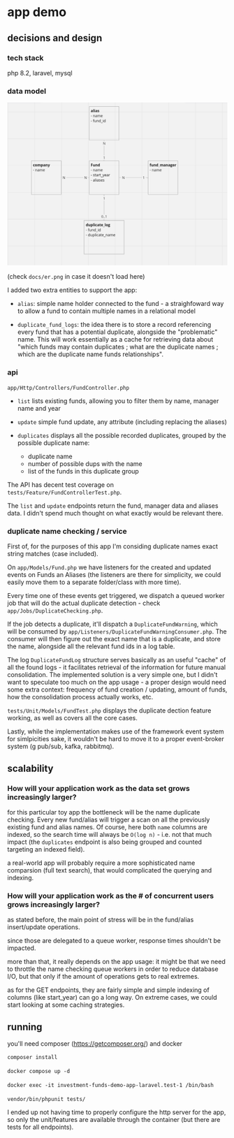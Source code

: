 

# app demo

## decisions and design

### tech stack

php 8.2, laravel, mysql

### data model

![ER Diagram](docs/er.png)

(check `docs/er.png` in case it doesn't load here)

I added two extra entities to support the app:
    
 - `alias`: simple name holder connected to the fund - a straighfoward way to allow a fund to contain multiple names in a relational model

 - `duplicate_fund_logs`: the idea there is to store a record referencing every fund that has a potential duplicate, alongside the "problematic" name. This will work essentially as a cache for retrieving data about "which funds may contain duplicates ; what are the duplicate names ; which are the duplicate name funds relationships". 

### api

`app/Http/Controllers/FundController.php`

- `list` lists existing funds, allowing you to filter them by name, manager name and year

- `update` simple fund update, any attribute (including replacing the aliases)

- `duplicates` displays all the possible recorded duplicates, grouped by the possible duplicate name: 

    - duplicate name
    - number of possible dups with the name
    - list of the funds in this duplicate group

The API has decent test coverage on `tests/Feature/FundControllerTest.php`.


The `list` and `update` endpoints return the fund, manager data and aliases data. I didn't spend much thought on what exactly would be relevant there.


### duplicate name checking / service

First of, for the purposes of this app I'm considing duplicate names exact string matches (case included). 

On `app/Models/Fund.php` we have listeners for the created and updated events on Funds an Aliases (the listeners are there for simplicity, we could easily move them to a separate folder/class with more time). 

Every time one of these events get triggered, we dispatch a queued worker job that will do the actual duplicate detection - check `app/Jobs/DuplicateChecking.php`.

If the job detects a duplicate, it'll dispatch a `DuplicateFundWarning`, which will be consumed by `app/Listeners/DuplicateFundWarningConsumer.php`. The consumer will then figure out the exact name that is a duplicate, and store the name, alongside all the relevant fund ids in a log table.

The log `DuplicateFundLog` structure serves basically as an useful "cache" of all the found logs - it facilitates retrieval of the information for future manual consolidation. The implemented solution is a very simple one, but I didn't want to speculate too much on the app usage - a proper design would need some extra context: frequency of fund creation / updating, amount of funds, how the consolidation process actually works, etc.

`tests/Unit/Models/FundTest.php` displays the duplicate dection feature working, as well as covers all the core cases.

Lastly, while the implementation makes use of the framework event system for simlpicities sake, it wouldn't be hard to move it to a proper event-broker system (g pub/sub, kafka, rabbitmq).

## scalability


### How will your application work as the data set grows increasingly larger?

for this particular toy app the bottleneck will be the name duplicate checking. Every new fund/alias will trigger a scan on all the previously existing fund and alias names. Of course, here both `name` columns are indexed, so the search time will always be `O(log n)` - i.e. not that much impact (the `duplicates` endpoint is also being grouped and counted targeting an indexed field).

a real-world app will probably require a more sophisticated name comparsion (full text search), that would complicated the querying and indexing. 

### How will your application work as the # of concurrent users grows increasingly larger?

as stated before, the main point of stress will be in the fund/alias insert/update operations.

since those are delegated to a queue worker, response times shouldn't be impacted. 

more than that, it really depends on the app usage: it might be that we need to throttle the name checking queue workers in order to reduce database I/O, but that only if the amount of operations 
gets to real extremes.

as for the GET endpoints, they are fairly simple and simple indexing of columns (like start_year) can go a long way. On extreme cases, we could start looking at some caching strategies. 



## running

you'll need composer (https://getcomposer.org/) and docker

```
composer install

docker compose up -d

docker exec -it investment-funds-demo-app-laravel.test-1 /bin/bash

vendor/bin/phpunit tests/

```

I ended up not having time to properly configure the http server for the app, so only the unit/features are available through the container (but there are tests for all endpoints).
